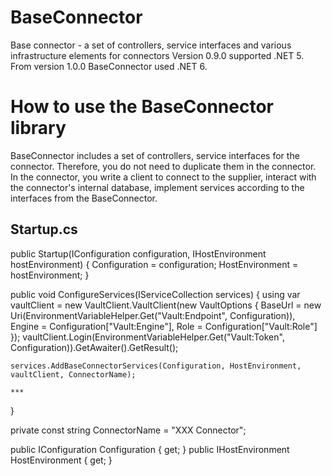 # BaseConnector
Base connector - a set of controllers, service interfaces and various infrastructure elements for connectors
Version 0.9.0 supported .NET 5. From version 1.0.0 BaseConnector used .NET 6.

# How to use the BaseConnector library

BaseConnector includes a set of controllers, service interfaces for the connector. Therefore, you do not need to duplicate them in the connector. In the connector, you write a client to connect to the supplier, interact with the connector's internal database, implement services according to the interfaces from the BaseConnector.

## Startup.cs

public Startup(IConfiguration configuration, IHostEnvironment hostEnvironment)
{
    Configuration = configuration;
    HostEnvironment = hostEnvironment;
}

public void ConfigureServices(IServiceCollection services)
{
    using var vaultClient = new VaultClient.VaultClient(new VaultOptions
    {
        BaseUrl = new Uri(EnvironmentVariableHelper.Get("Vault:Endpoint", Configuration)),
        Engine = Configuration["Vault:Engine"],
        Role = Configuration["Vault:Role"]
    });
    vaultClient.Login(EnvironmentVariableHelper.Get("Vault:Token", Configuration)).GetAwaiter().GetResult();

    services.AddBaseConnectorServices(Configuration, HostEnvironment, vaultClient, ConnectorName);
    
    ***
}

private const string ConnectorName = "XXX Connector";

public IConfiguration Configuration { get; }
public IHostEnvironment HostEnvironment { get; }
